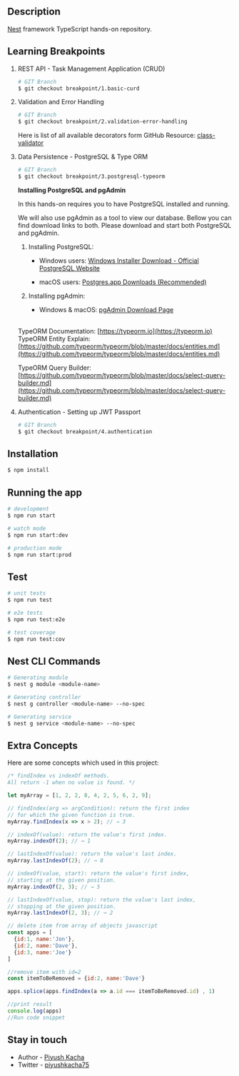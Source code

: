 ## Description

[Nest](https://github.com/nestjs/nest) framework TypeScript hands-on repository.

## Learning Breakpoints
1. REST API - Task Management Application (CRUD)
   ```bash
   # GIT Branch
   $ git checkout breakpoint/1.basic-curd
   ```
2. Validation and Error Handling 
   ```bash
   # GIT Branch
   $ git checkout breakpoint/2.validation-error-handling
   ```
   Here is list of all available decorators form GitHub Resource: [class-validator](https://github.com/typestack/class-validator#validation-decorators)

3. Data Persistence - PostgreSQL & Type ORM
   ```bash
   # GIT Branch
   $ git checkout breakpoint/3.postgresql-typeorm
   ```
   **Installing PostgreSQL and pgAdmin**

   In this hands-on requires you to have PostgreSQL installed and running.

   We will also use pgAdmin as a tool to view our database. Bellow you can find download links to both. Please download and start both PostgreSQL and pgAdmin.

   1. Installing PostgreSQL:
      * Windows users: [Windows Installer Download - Official PostgreSQL Website](https://www.postgresql.org/download/windows/)
      
      * macOS users: [Postgres.app Downloads (Recommended)](https://postgresapp.com/downloads.html)

   2. Installing pgAdmin:
      
      * Windows & macOS: [pgAdmin Download Page](https://www.pgadmin.org/download/)
   
   </br>
   
   TypeORM Documentation: [https://typeorm.io](https://typeorm.io)
   </br>
   TypeORM Entity Explain: [https://github.com/typeorm/typeorm/blob/master/docs/entities.md](https://github.com/typeorm/typeorm/blob/master/docs/entities.md)


      TypeORM Query Builder: [https://github.com/typeorm/typeorm/blob/master/docs/select-query-builder.md](https://github.com/typeorm/typeorm/blob/master/docs/select-query-builder.md)

4. Authentication - Setting up JWT Passport
   ```bash
   # GIT Branch
   $ git checkout breakpoint/4.authentication
   ```

## Installation

```bash
$ npm install
```

## Running the app

```bash
# development
$ npm run start

# watch mode
$ npm run start:dev

# production mode
$ npm run start:prod
```

## Test

```bash
# unit tests
$ npm run test

# e2e tests
$ npm run test:e2e

# test coverage
$ npm run test:cov
```

## Nest CLI Commands 

```bash
# Generating module
$ nest g module <module-name>

# Generating controller
$ nest g controller <module-name> --no-spec

# Generating service
$ nest g service <module-name> --no-spec
```


## Extra Concepts
Here are some concepts which used in this project:
```javascript
/* findIndex vs indexOf methods.
All return -1 when no value is found. */

let myArray = [1, 2, 2, 8, 4, 2, 5, 6, 2, 9];

// findIndex(arg => argCondition): return the first index 
// for which the given function is true.
myArray.findIndex(x => x > 2); // → 3

// indexOf(value): return the value's first index.
myArray.indexOf(2); // → 1

// lastIndexOf(value): return the value's last index.
myArray.lastIndexOf(2); // → 8

// indexOf(value, start): return the value's first index, 
// starting at the given position.
myArray.indexOf(2, 3); // → 5

// lastIndexOf(value, stop): return the value's last index, 
// stopping at the given position.
myArray.lastIndexOf(2, 3); // → 2
```

```javascript
// delete item from array of objects javascript
const apps = [
  {id:1, name:'Jon'}, 
  {id:2, name:'Dave'},
  {id:3, name:'Joe'}
]

//remove item with id=2
const itemToBeRemoved = {id:2, name:'Dave'}

apps.splice(apps.findIndex(a => a.id === itemToBeRemoved.id) , 1)

//print result
console.log(apps)
//Run code snippet
```

## Stay in touch

- Author - [Piyush Kacha](https://github.com/piyush-kacha)
- Twitter - [piyushkacha75](https://twitter.com/piyushkacha75)

